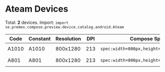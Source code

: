 # Ateam Devices

Total: **2** devices. Import: `import se.premex.compose.preview.device.catalog.android.Ateam`

| Code | Constant | Resolution | DPI | Compose Spec | Preview Usage |
|------|----------|------------|-----|-------------|---------------|
| A1010 | A1010 | 800x1280 | 213 | `spec:width=800px,height=1280px,dpi=213` | `@Preview(device = Ateam.A1010)` |
| A801 | A801 | 800x1280 | 213 | `spec:width=800px,height=1280px,dpi=213` | `@Preview(device = Ateam.A801)` |

<!-- Generated automatically. Do not edit manually. -->

